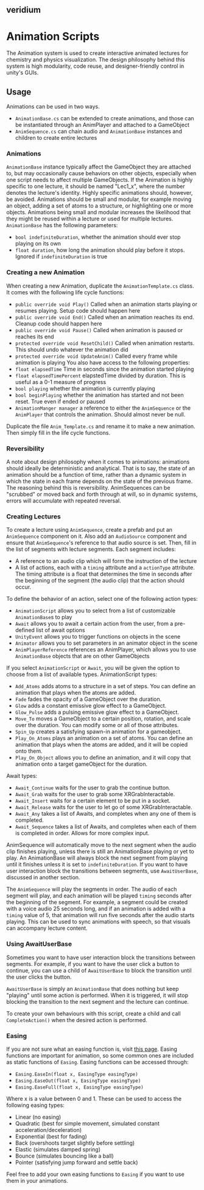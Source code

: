 ## veridium
# Animation Scripts

The Animation system is used to create interactive animated lectures for chemistry and physics visualization. The design philosophy behind this system is high modularity, code reuse, and designer-friendly control in unity's GUIs.

## Usage

Animations can be used in two ways.

- `AnimationBase.cs` can be extended to create animations, and those can be instantiated through an AnimPlayer and attached to a GameObject
- `AnimSequence.cs` can chain audio and `AnimationBase` instances and children to create entire lectures

### Animations

`AnimationBase` instance typically affect the GameObject they are attached to, but may occasionally cause behaviors on other objects, especially when one script needs to affect multiple GameObjects. If the Animation is highly specific to one lecture, it should be named "Lec1_x", where the number denotes the lecture's identity. Highly specific animations should, however, be avoided. Animations should be small and modular, for example moving an object, adding a set of atoms to a structure, or highlighting one or more objects. Animations being small and modular increases the likelihood that they might be reused within a lecture or used for multiple lectures. `AnimationBase` has the following parameters:

- `bool indefiniteDuration`, whether the animation should ever stop playing on its own
- `float duration`, how long the animation should play before it stops. Ignored if `indefiniteDuration` is true

### Creating a new Animation

When creating a new Animation, duplicate the `AnimationTemplate.cs` class. It comes with the following life cycle functions:

- `public override void Play()` Called when an animation starts playing or resumes playing. Setup code should happen here
- `public override void End()` Called when an animation reaches its end. Cleanup code should happen here
- `public override void Pause()` Called when animation is paused or reaches its end
- `protected override void ResetChild()` Called when animation restarts. This should undo whatever the animation did
- `protected override void UpdateAnim()` Called every frame while animation is playing
  You also have access to the following properties:
- `float elapsedTime` Time in seconds since the animation started playing
- `float elapsedTimePercent` elapstedTime divided by duration. This is useful as a 0-1 measure of progress
- `bool playing` whether the animation is currently playing
- `bool beginPlaying` whether the animation has started and not been reset. True even if ended or paused
- `AnimationManger manager` a reference to either the `AnimSequence` or the `AnimPlayer` that controls the animation. Should almost never be null.

Duplicate the file `Anim_Template.cs` and rename it to make a new animation. Then simply fill in the life cycle functions.

### Reversibility
A note about design philosophy when it comes to animations: animations should ideally be deterministic and analytical. That is to say, the state of an animation should be a function of time, rather than a dynamic system in which the state in each frame depends on the state of the previous frame. The reasoning behind this is reversibility. AnimSequences can be "scrubbed" or moved back and forth through at will, so in dynamic systems, errors will accumulate with repeated reversal. 

### Creating Lectures
To create a lecture using `AnimSequence`, create a prefab and put an `AnimSequence` component on it. Also add an `AudioSource` component and ensure that `AnimSequence`'s reference to that audio source is set. Then, fill in the list of segments with lecture segments. Each segment includes:

- A reference to an audio clip which will form the instruction of the lecture
- A list of actions, each with a `timing` attribute and a `actionType` attribute.
  The timing attribute is a float that determines the time in seconds after the beginning of the segment (the audio clip) that the action should occur.

To define the behavior of an action, select one of the following action types:

- `AnimationScript` allows you to select from a list of customizable `AnimationBase`s to play
- `Await` allows you to await a certain action from the user, from a pre-defined list of await options
- `UnityEvent` allows you to trigger functions on objects in the scene
- `Animator` allows you to set parameters in an animator object in the scene
- `AnimPlayerReference` references an AnimPlayer, which allows you to use `AnimationBase` objects that are on other GameObjects

If you select `AnimationScript` or `Await`, you will be given the option to choose from a list of available types.
AnimationScript types:

- `Add_Atoms` adds atoms to a structure in a set of steps. You can define an animation that plays when the atoms are added.
- `Fade` fades the opacity of a GameObject over the duration.
- `Glow` adds a constant emissive glow effect to a GameObject.
- `Glow_Pulse` adds a pulsing emissive glow effect to a GameObject.
- `Move_To` moves a GameObject to a certain position, rotation, and scale over the duration. You can modify some or all of those attributes.
- `Spin_Up` creates a satisfying spawn-in animation for a gameobject.
- `Play_On_Atoms` plays an animation on a set of atoms. You can define an animation that plays when the atoms are added, and it will be copied onto them.
- `Play_On_Object` allows you to define an animation, and it will copy that animation onto a target gameObject for the duration.

Await types:

- `Await_Continue` waits for the user to grab the continue button.
- `Await_Grab` waits for the user to grab some XRGrabInteractable.
- `Await_Insert` waits for a certain element to be put in a socket.
- `Await_Release` waits for the user to let go of some XRGrabInteractable.
- `Await_Any` takes a list of Awaits, and completes when any one of them is completed.
- `Await_Sequence` takes a list of Awaits, and completes when each of them is completed in order. Allows for more complex input.

AnimSequence will automatically move to the next segment when the audio clip finishes playing, unless there is still an AnimationBase playing or yet to play. An AnimationBase will always block the next segment from playing until it finishes unless it is set to `indefiniteDuration`. If you want to have user interaction block the transitions between segments, use `AwaitUserBase`, discussed in another section.

The `AnimSequence` will play the segments in order. The audio of each segment will play, and each animation will be played `timing` seconds after the beginning of the segment. For example, a segment could be created with a voice audio 25 seconds long, and if an animation is added with a `timing` value of 5, that animation will run five seconds after the audio starts playing. This can be used to sync animations with speech, so that visuals can accompany lecture content.

### Using AwaitUserBase

Sometimes you want to have user interaction block the transitions between segments. For example, if you want to have the user click a button to continue, you can use a child of `AwaitUserBase` to block the transition until the user clicks the button.

`AwaitUserBase` is simply an `AnimationBase` that does nothing but keep "playing" until some action is performed. When it is triggered, it will stop blocking the transition to the next segment and the lecture can continue.

To create your own behaviours with this script, create a child and call `CompleteAction()` when the desired action is performed.

### Easing

If you are not sure what an easing function is, visit [this page](https://easings.net). Easing functions are important for animation, so some common ones are included as static functions of `Easing`. Easing functions can be accessed through:

- `Easing.EaseIn(float x, EasingType easingType)`
- `Easing.EaseOut(float x, EasingType easingType)`
- `Easing.EaseFull(float x, EasingType easingType)`

Where x is a value between 0 and 1. These can be used to access the following easing types:
- Linear (no easing)
- Quadratic (best for simple movement, simulated constant acceleration/deceleration)
- Exponential (best for fading)
- Back (overshoots target slightly before settling)
- Elastic (simulates damped spring)
- Bounce (simulates bouncing like a ball)
- Pointer (satisfying jump forward and settle back)

Feel free to add your own easing functions to `Easing` if you want to use them in your animations.
